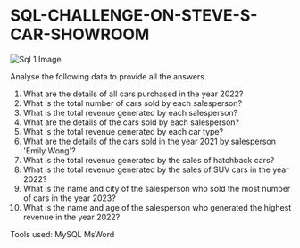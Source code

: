 # SQL-CHALLENGE-ON-STEVE-S-CAR-SHOWROOM

![Sql 1 Image](https://github.com/rajprasad123/SQL-CHALLENGE-ON-STEVE-S-CAR-SHOWROOM/assets/132429168/d5d553d4-c6cb-4646-b370-d4b58843b59b)

Analyse the following data to provide all the answers.

1. What are the details of all cars purchased in the year 2022?
2. What is the total number of cars sold by each salesperson?
3. What is the total revenue generated by each salesperson?
4. What are the details of the cars sold by each salesperson?
5. What is the total revenue generated by each car type?
6. What are the details of the cars sold in the year 2021 by salesperson 'Emily Wong'?
7. What is the total revenue generated by the sales of hatchback cars?
8. What is the total revenue generated by the sales of SUV cars in the year 2022?
9. What is the name and city of the salesperson who sold the most number of cars in the year 2023?
10. What is the name and age of the salesperson who generated the highest revenue in the year 2022?

Tools used:
MySQL
MsWord


